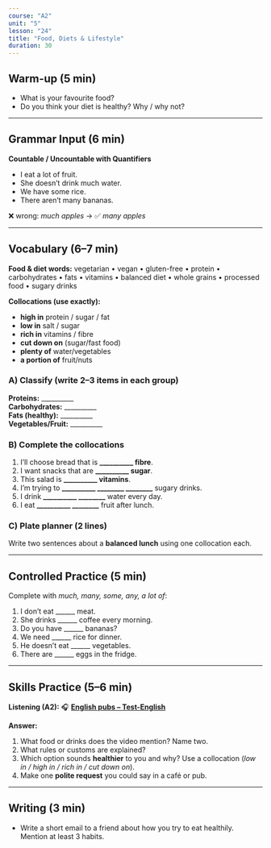 ```yaml
---
course: "A2"
unit: "5"
lesson: "24"
title: "Food, Diets & Lifestyle"
duration: 30
---
```


## Warm-up (5 min)
- What is your favourite food?  
- Do you think your diet is healthy? Why / why not?

---

## Grammar Input (6 min)
**Countable / Uncountable with Quantifiers**  
- I eat a lot of fruit.  
- She doesn’t drink much water.  
- We have some rice.  
- There aren’t many bananas.  

❌ wrong: *much apples* → ✅ *many apples*

---

## Vocabulary (6–7 min)

**Food & diet words:** vegetarian • vegan • gluten-free • protein • carbohydrates • fats • vitamins • balanced diet • whole grains • processed food • sugary drinks

**Collocations (use exactly):**  
- **high in** protein / sugar / fat  
- **low in** salt / sugar  
- **rich in** vitamins / fibre  
- **cut down on** (sugar/fast food)  
- **plenty of** water/vegetables  
- **a portion of** fruit/nuts

### A) Classify (write 2–3 items in each group)
**Proteins:** __________  
**Carbohydrates:** __________  
**Fats (healthy):** __________  
**Vegetables/Fruit:** __________

### B) Complete the collocations
1) I’ll choose bread that is **__________ fibre**.  
2) I want snacks that are **__________ sugar**.  
3) This salad is **__________ vitamins**.  
4) I’m trying to **__________ ________ ________** sugary drinks.  
5) I drink **__________ ________** water every day.  
6) I eat **__________ ________** fruit after lunch.

### C) Plate planner (2 lines)
Write two sentences about a **balanced lunch** using one collocation each.

---

## Controlled Practice (5 min)
Complete with *much, many, some, any, a lot of*:  
1. I don’t eat ______ meat.  
2. She drinks ______ coffee every morning.  
3. Do you have ______ bananas?  
4. We need ______ rice for dinner.  
5. He doesn’t eat ______ vegetables.  
6. There are ______ eggs in the fridge.  

---

## Skills Practice (5–6 min)

**Listening (A2):** 🎧 **[English pubs – Test-English](https://test-english.com/listening/a2/english-pubs-a2-listening/)**

**Answer:**
1) What food or drinks does the video mention? Name two.  
2) What rules or customs are explained?  
3) Which option sounds **healthier** to you and why? Use a collocation (*low in / high in / rich in / cut down on*).  
4) Make one **polite request** you could say in a café or pub.


---

## Writing (3 min)
- Write a short email to a friend about how you try to eat healthily. Mention at least 3 habits.
